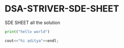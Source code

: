 # DSA-STRIVER-SDE-SHEET
SDE SHEET all the solution

```python
print("hello world")

```

```cpp
cout<<"hi aditya"<<endl;

```
